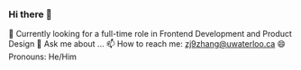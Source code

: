 ### Hi there 👋

🔭 Currently looking for a full-time role in Frontend Development and Product Design
💬 Ask me about ...
📫 How to reach me: zj9zhang@uwaterloo.ca
😄 Pronouns: He/Him
